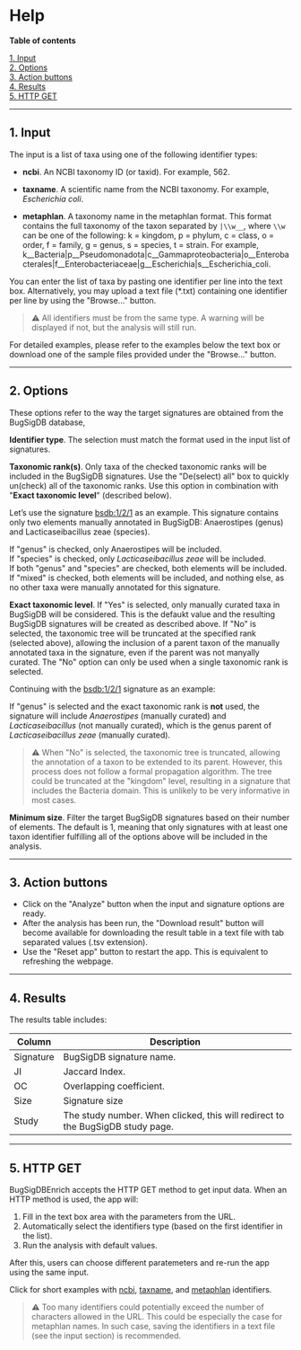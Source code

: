 
# Help

**Table of contents**

[1. Input](#input)<br>
[2. Options](#options)<br>
[3. Action buttons](#actions)<br>
[4. Results](#results)<br>
[5. HTTP GET](#httpget)<br>

---

## 1. Input <a name="input"></a>

The input is a list of taxa using one of the following identifier types:

+ **ncbi**. An NCBI taxonomy ID (or taxid). For example, 562. 

+ **taxname**. A scientific name from the NCBI taxonomy.
For example, _Escherichia coli_.

+ **metaphlan**. A taxonomy name in the metaphlan format.
This format contains the full taxonomy of the taxon separated by 
`|\\w__`, where `\\w` can be one of the following: k = kingdom, 
p = phylum, c = class, o = order, f = family, g = genus, s = species,
t = strain. For example, 
k__Bacteria|p__Pseudomonadota|c__Gammaproteobacteria|o__Enterobacterales|f__Enterobacteriaceae|g__Escherichia|s__Escherichia_coli.

You can enter the list of taxa by pasting one identifier per line into the text
box. Alternatively, you may upload a text file (*.txt) containing one identifier
per line by using the "Browse..." button.

> ⚠️ All identifiers must be from the same
type. A warning will be displayed if not, but the analysis will still run.

For detailed examples, please refer to the examples below the text box or
download one of the sample files provided under the "Browse..." button.

---

## 2. Options <a name="options"></a>

These options refer to the way the target signatures are obtained from the
BugSigDB database,

**Identifier type**. The selection must match the format used in the input
list of signatures.

**Taxonomic rank(s)**. Only taxa of the checked taxonomic ranks will be
included in the BugSigDB signatures. Use the "De(select) all" box to
quickly un(check) all of the taxonomic ranks. Use this option in combination
with "**Exact taxonomic level**" (described below).

Let’s use the signature [bsdb:1\/2\/1](https://bugsigdb.org/Study_1) as an
example. This signature contains only two elements manually annotated in
BugSigDB: Anaerostipes (genus) and Lacticaseibacillus zeae (species).

If "genus" is checked, only Anaerostipes will be included.<br>
If "species" is checked, only _Lacticaseibacillus zeae_ will be included.<br>
If both "genus" and "species" are checked, both elements will be included.<br>
If "mixed" is checked, both elements will be included, and nothing else,
as no other taxa were manually annotated for this signature.

**Exact taxonomic level**. If "Yes" is selected, only manually curated taxa in
BugSigDB will be considered. This is the defaukt value and the resulting
BugSigDB signatures will be created as described above.
If "No" is selected, the taxonomic tree will be
truncated at the specified rank (selected above), allowing the inclusion of a
parent taxon of the manually annotated taxa in the signature, even if the 
parent was not manyally curated. The "No" option can only be used when a single
taxonomic rank is selected.

Continuing with the [bsdb:1\/2\/1](https://bugsigdb.org/Study_1) signature as an
example:

If "genus" is selected and the exact taxonomic rank is **not** used,
the signature will include *Anaerostipes* (manually curated) and
*Lacticaseibacillus* (not manually curated),
which is the genus parent of *Lacticaseibacillus zeae* (manually curated).

> ⚠️ When "No" is selected, the taxonomic tree is truncated, allowing the
annotation of a taxon to be extended to its parent. However, this process
does not follow a formal propagation algorithm.
The tree could be truncated at the "kingdom" level, resulting in a signature
that includes the Bacteria domain.
This is unlikely to be very informative in most cases.

**Minimum size**. Filter the target BugSigDB signatures based on their
number of elements. The default is 1, meaning that only signatures with at
least one taxon identifier fulfilling all of the options above will be included
in the analysis.

---

## 3. Action buttons <a name="actions"></a>

+ Click on the "Analyze" button when the input and signature options are ready.
+ After the analysis has been run, the "Download result" button will become
available for downloading the result table in a text file with tab separated
values (.tsv extension).
+ Use the "Reset app" button to restart the app. This is equivalent to 
refreshing the webpage.

---

## 4. Results <a name="results"></a>

The results table includes:
<!-- 
<style>
  table {
    width: 100%;
    border: 1px solid #999999;
    border-collapse: collapse;
  }
  th, td {
    padding: 10px;
    border: 1px solid #999999;
  }
  
  @media (prefers-color-scheme: dark) {
    td {
      color: #dddddd;
    }
  }
</style>
-->

| Column | Description |
| ------ | ----------- |
| Signature | BugSigDB signature name. |
| JI | Jaccard Index. |
| OC | Overlapping coefficient.   |
| Size | Signature size |
| Study | The study number. When clicked, this will redirect to the BugSigDB study page.|

---

## 5. HTTP GET <a name="httpget"></a>

BugSigDBEnrich accepts the HTTP GET method to get input data. When an
HTTP method is used, the app will:

1. Fill in the text box area with the parameters from the URL.
2. Automatically select the identifiers type
(based on the first identifier in the list).
3. Run the analysis with default values.

After this, users can choose different paratemeters and re-run the app using
the same input.

Click for short examples with <a href="https://shiny.sph.cuny.edu/BugSigDBEnrich/?vector=12916,469,642,111142,1283313,1663" target="_blank">ncbi</a>,
<a href="https://shiny.sph.cuny.edu/BugSigDBEnrich/?vector=Acidovorax,Acinetobacter,Aeromonas,Alishewanella,Alloprevotella,Arthrobacter" target="_blanck">taxname</a>,
and <a href="https://shiny.sph.cuny.edu/BugSigDBEnrich/?vector=k__Bacteria%7Cp__Pseudomonadota%7Cc__Betaproteobacteria%7Co__Burkholderiales%7Cf__Comamonadaceae%7Cg__Acidovorax,k__Bacteria%7Cp__Pseudomonadota%7Cc__Gammaproteobacteria%7Co__Moraxellales%7Cf__Moraxellaceae%7Cg__Acinetobacter,k__Bacteria%7Cp__Pseudomonadota%7Cc__Gammaproteobacteria%7Co__Aeromonadales%7Cf__Aeromonadaceae%7Cg__Aeromonas,k__Bacteria%7Cp__Pseudomonadota%7Cc__Gammaproteobacteria%7Co__Alteromonadales%7Cf__Alteromonadaceae%7Cg__Alishewanella,k__Bacteria%7Cp__Bacteroidota%7Cc__Bacteroidia%7Co__Bacteroidales%7Cf__Prevotellaceae%7Cg__Alloprevotella,k__Bacteria%7Cp__Actinomycetota%7Cc__Actinomycetes%7Co__Micrococcales%7Cf__Micrococcaceae%7Cg__Arthrobacter" target="_blanck">metaphlan</a>
identifiers.

> ⚠️ Too many identifiers could potentially exceed the number of characters
allowed in the URL. This could be especially the case for metaphlan names.
In such case, saving the identifiers in a text file (see the input section)
is recommended.

